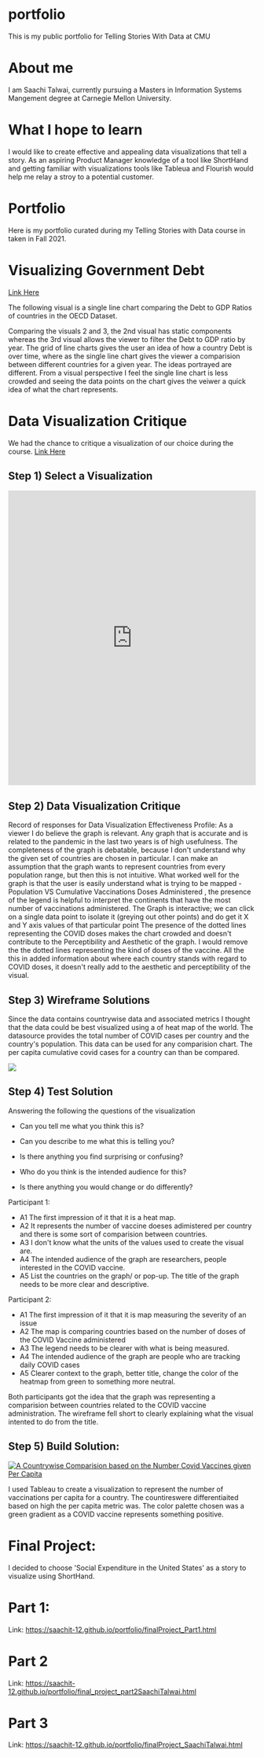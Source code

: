 # portfolio
This is my public portfolio for Telling Stories With Data at CMU

# About me
I am Saachi Talwai, currently pursuing a Masters in Information Systems Mangement degree at Carnegie Mellon University. 

# What I hope to learn
I would like to create effective and appealing data visualizations that tell a story. As an aspiring Product Manager knowledge of a tool like ShortHand and getting familiar with visualizations tools like Tableua and Flourish would help me relay a stroy to a potential customer.

# Portfolio
Here is my portfolio curated during my Telling Stories with Data course in taken in Fall 2021.

# Visualizing Government Debt

[Link Here](/dataviz2.md)

The following visual is a single line chart comparing the Debt to GDP Ratios of countries in the OECD Dataset.

<script src="https://public.flourish.studio/resources/embed.js"></script>
Comparing the visuals 2 and 3, the 2nd visual has static components whereas the 3rd visual allows the viewer to filter the Debt to GDP ratio by year. The grid of line charts gives the user an idea of how a country Debt is over time, where as the single line chart gives the viewer a comparision between different countries for a given year. The ideas portrayed are different. From a visual perspective I feel the single line chart is less crowded and seeing the data points on the chart gives the veiwer a quick idea of what the chart represents.


# Data Visualization Critique
We had the chance to critique a visualization of our choice during the course.
[Link Here](/dataviz3.md)

## Step 1) Select a Visualization 

<iframe src="https://ourworldindata.org/grapher/cumulative-covid-19-vaccinations-vs-population" loading="lazy" style="width: 100%; height: 600px; border: 0px none;"></iframe>


## Step 2) Data Visualization Critique

<p>
 Record of responses for Data Visualization Effectiveness Profile:  
 As a viewer I do believe the graph is relevant. Any graph that is accurate and is related to the pandemic in the last two years is of high usefulness. The  completeness of the graph is debatable, because I don't understand why the given set of countries are chosen in particular. I can make an assumption that the graph wants to represent countries from every population range, but then this is not intuitive. 
 What worked well for the graph is that the user is easily understand what is trying to be mapped - Population VS Cumulative Vaccinations  Doses Administered , the presence of the legend is helpful to interpret the continents that have the most number of vaccinations administered.
The Graph is interactive; we can click on a single data point to isolate it (greying out other points)  and do get it X and Y axis values of that particular point
 The presence of the dotted lines representing the COVID doses makes the chart crowded and doesn't contribute to the Perceptibility and Aesthetic of the graph.
I would remove the the dotted lines representing the kind of doses of the vaccine. All the this in added information about where each country stands with regard to COVID doses, it doesn't really add to the aesthetic and perceptibility of the visual.
 </p>

## Step 3) Wireframe Solutions
Since the data contains countrywise data and associated metrics I thought that the data could be best visualized using a of heat map of the world. The datasource provides the total number of COVID cases per country and the country's population. This data can be used for any comparision chart.
The per capita cumulative covid cases for a country can than be compared.

<img src="Image-1.jpg"/>


## Step 4) Test Solution

Answering the following the questions of the visualization

- Can you tell me what you think this is?

- Can you describe to me what this is telling you?

- Is there anything you find surprising or confusing?

- Who do you think is the intended audience for this?

- Is there anything you would change or do differently?

Participant 1:
 - A1 The first impression of it that it is a heat map. 
 - A2 It represents the number of vaccine doeses adimistered per country and there is some sort of comparision between countries.
 - A3 I don't know what the units of the values used to create the visual are. 
 - A4 The intended audience of the graph are researchers, people interested in the COVID vaccine. 
 - A5 List the countries on the graph/ or pop-up. The title of the graph needs to be more clear and descriptive. 

Participant 2:
- A1 The first impression of it that it is map measuring the severity of an issue
- A2 The map is comparing countries based on the number of doses of the COVID Vaccine administered
- A3 The legend needs to be clearer with what is being measured.
- A4 The intended audience of the graph are people who are tracking daily COVID cases
- A5 Clearer context to the graph, better title, change the color of the heatmap from green to something more neutral.

Both participants got the idea that the graph was representing a comparision between countries related to the COVID vaccine administration. The wireframe fell short to clearly explaining what the visual intented to do from the title.


## Step 5) Build Solution:
<html>


<div class='tableauPlaceholder' id='viz1636492523617' style='position: relative'><noscript><a href='#'><img alt='A Countrywise Comparision based on the  Number Covid Vaccines given Per Capita  ' src='https:&#47;&#47;public.tableau.com&#47;static&#47;images&#47;Re&#47;RedesignedDataVisualization&#47;Sheet1&#47;1_rss.png' style='border: none' /></a></noscript><object class='tableauViz'  style='display:none;'><param name='host_url' value='https%3A%2F%2Fpublic.tableau.com%2F' /> <param name='embed_code_version' value='3' /> <param name='site_root' value='' /><param name='name' value='RedesignedDataVisualization&#47;Sheet1' /><param name='tabs' value='no' /><param name='toolbar' value='yes' /><param name='static_image' value='https:&#47;&#47;public.tableau.com&#47;static&#47;images&#47;Re&#47;RedesignedDataVisualization&#47;Sheet1&#47;1.png' /> <param name='animate_transition' value='yes' /><param name='display_static_image' value='yes' /><param name='display_spinner' value='yes' /><param name='display_overlay' value='yes' /><param name='display_count' value='yes' /><param name='language' value='en-US' /><param name='filter' value='publish=yes' /></object></div>         
 
 <script type='text/javascript'>                    var divElement = document.getElementById('viz1636492523617');                    var vizElement = divElement.getElementsByTagName('object')[0];                    vizElement.style.width='100%';vizElement.style.height=(divElement.offsetWidth*0.75)+'px';                    var scriptElement = document.createElement('script');                    scriptElement.src = 'https://public.tableau.com/javascripts/api/viz_v1.js';                    vizElement.parentNode.insertBefore(scriptElement, vizElement);               
 </script>
 
<p> I used Tableau to create a visualization to represent the number of vaccinations per capita for a country. The countireswere differentiaited based on high the per capita metric was. The color palette chosen was a green gradient as a COVID vaccine represents something positive. </p>


</html>

# Final Project:
I decided to choose 'Social Expenditure in the United States' as a story to visualize using ShortHand.
# Part 1:
Link: https://saachit-12.github.io/portfolio/finalProject_Part1.html
  
# Part 2
Link: https://saachit-12.github.io/portfolio/final_project_part2SaachiTalwai.html
# Part 3
Link:  https://saachit-12.github.io/portfolio/finalProject_SaachiTalwai.html
